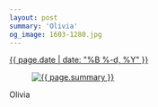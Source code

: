 ```yaml
---
layout: post
summary: 'Olivia'
og_image: 1603-1280.jpg
---
```


<p>
 <time>
  <a href="/1603">
   {{ page.date | date: "%B %-d, %Y" }}
  </a>
 </time>
 <a href="/1603">
  <figure data-taken="3/6/2022">
   <img alt="{{ page.summary }}" sizes="(min-width: 700px) 50vw, calc(100vw - 2rem)" src="{{ site.assets_url }}/1603-640.jpg" srcset="{{ site.assets_url }}/1603-320.jpg 320w, {{ site.assets_url }}/1603-640.jpg 640w, {{ site.assets_url }}/1603-960.jpg 960w, {{ site.assets_url }}/1603-1280.jpg 1280w"/>
  </figure>
 </a>
 <span>
  Olivia
 </span>
</p>
